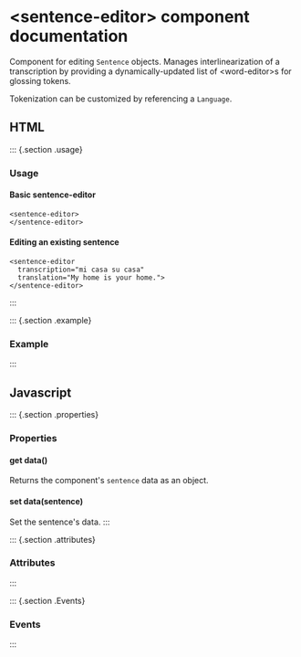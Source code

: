 \<sentence-editor\> component documentation
===========================================

Component for editing `Sentence` objects. Manages interlinearization of
a transcription by providing a dynamically-updated list of
\<word-editor\>s for glossing tokens.

Tokenization can be customized by referencing a `Language`.

HTML
----

::: {.section .usage}
### Usage

#### Basic sentence-editor

```{=html}
<sentence-editor>
</sentence-editor>
```

#### Editing an existing sentence

```{=html}
<sentence-editor 
  transcription="mi casa su casa"
  translation="My home is your home.">
</sentence-editor>
```
      
:::

::: {.section .example}
### Example
:::

Javascript
----------

::: {.section .properties}
### Properties

#### get data()

Returns the component's `sentence` data as an object.

#### set data(sentence)

Set the sentence's data.
:::

::: {.section .attributes}
### Attributes
:::

::: {.section .Events}
### Events
:::
